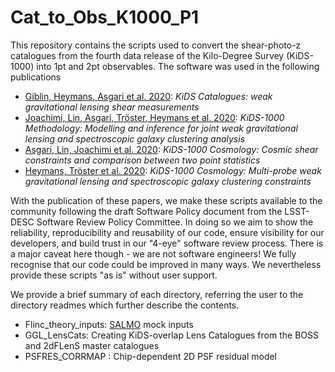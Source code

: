 # Cat_to_Obs_K1000_P1

This repository contains the scripts used to convert the shear-photo-z catalogues from the fourth data release of the Kilo-Degree Survey (KiDS-1000) into 1pt and 2pt observables.  The software was used in the following publications

* [Giblin, Heymans, Asgari et al. 2020][1]: _KiDS Catalogues: weak gravitational lensing shear measurements_
* [Joachimi, Lin, Asgari, Tröster, Heymans et al. 2020][2]: _KiDS-1000 Methodology: Modelling and inference for joint weak gravitational lensing and spectroscopic galaxy clustering analysis_
* [Asgari, Lin, Joachimi et al. 2020][3]: _KiDS-1000 Cosmology: Cosmic shear constraints and comparison between two point statistics_
* [Heymans, Tröster et al. 2020][4]: _KiDS-1000 Cosmology: Multi-probe weak gravitational lensing and spectroscopic galaxy clustering constraints_

With the publication of these papers, we make these scripts available to the community following the draft Software Policy document from the LSST-DESC Software Review Policy Committee.   In doing so we aim to show the reliability, reproducibility and reusability of our code, ensure visibility for our developers, and build trust in our "4-eye" software review process.   There is a major caveat here though - we are not software engineers! We fully recognise that our code could be improved in many ways.  We nevertheless provide these scripts "as is" without user support.

We provide a brief summary of each directory, referring the user to the directory readmes which further describe the contents.    
* Flinc_theory_inputs: [SALMO][5] mock inputs
* GGL_LensCats: Creating KiDS-overlap Lens Catalogues from the BOSS and 2dFLenS master catalogues
* PSFRES_CORRMAP : Chip-dependent 2D PSF residual model







[1]: https://arxiv.org/abs/2007.01845 "Giblin et al."
[2]: https://arxiv.org/abs/2007.01844 "Joachimi et al."
[3]: https://arxiv.org/abs/2007.15633 "Asgari et al."
[4]: https://arxiv.org/abs/2007.15632 "Heymans et al."
[5]: https://github.com/Linc-tw/salmo "SALMO"
